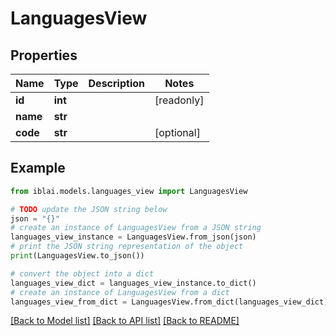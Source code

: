 # LanguagesView


## Properties

Name | Type | Description | Notes
------------ | ------------- | ------------- | -------------
**id** | **int** |  | [readonly] 
**name** | **str** |  | 
**code** | **str** |  | [optional] 

## Example

```python
from iblai.models.languages_view import LanguagesView

# TODO update the JSON string below
json = "{}"
# create an instance of LanguagesView from a JSON string
languages_view_instance = LanguagesView.from_json(json)
# print the JSON string representation of the object
print(LanguagesView.to_json())

# convert the object into a dict
languages_view_dict = languages_view_instance.to_dict()
# create an instance of LanguagesView from a dict
languages_view_from_dict = LanguagesView.from_dict(languages_view_dict)
```
[[Back to Model list]](../README.md#documentation-for-models) [[Back to API list]](../README.md#documentation-for-api-endpoints) [[Back to README]](../README.md)


